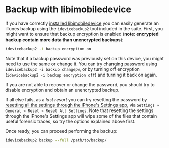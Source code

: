 # Backup with libimobiledevice

If you have correctly [installed libimobiledevice](../install.md) you can easily generate an iTunes backup using the `idevicebackup2` tool included in the suite. First, you might want to ensure that backup encryption is enabled (**note: encrypted backup contain more data than unencrypted backups**):

```bash
idevicebackup2 -i backup encryption on
```

Note that if a backup password was previously set on this device, you might need to use the same or change it. You can try changing password using `idevicebackup2 -i backup changepw`, or by turning off encryption (`idevicebackup2 -i backup encryption off`) and turning it back on again.

If you are not able to recover or change the password, you should try to disable encryption and obtain an unencrypted backup.

If all else fails, as a *last resort* you can try resetting the password by [resetting all the settings through the iPhone's Settings app](https://support.apple.com/en-us/HT205220), via `Settings » General » Reset » Reset All Settings`.  Note that resetting the settings through the iPhone's Settings app will wipe some of the files that contain useful forensic traces, so try the options explained above first.

Once ready, you can proceed performing the backup:

```bash
idevicebackup2 backup --full /path/to/backup/
```
